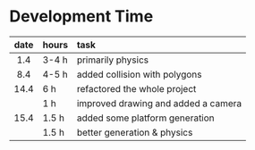 # Development Time

| date | hours | task |
| :----:|:-----| :-----|
| 1.4 | 3-4 h | primarily physics |
| 8.4 | 4-5 h | added collision with polygons |
| 14.4 | 6 h | refactored the whole project |
|  | 1 h | improved drawing and added a camera |
| 15.4 | 1.5 h | added some platform generation |
|  | 1.5 h | better generation & physics |